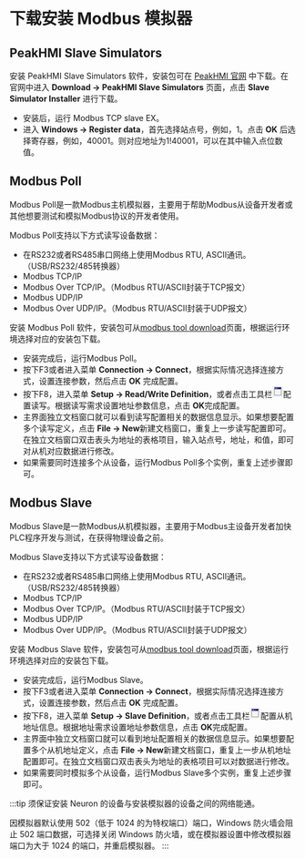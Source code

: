 # 下载安装 Modbus 模拟器

## PeakHMI Slave Simulators
安装 PeakHMI Slave Simulators 软件，安装包可在 [PeakHMI 官网](https://hmisys.com) 中下载。在官网中进入 **Download -> PeakHMI Slave Simulators** 页面，点击 **Slave Simulator Installer** 进行下载。

* 安装后，运行 Modbus TCP slave EX。
* 进入 **Windows -> Register data**，首先选择站点号，例如，1。点击 **OK** 后选择寄存器，例如，40001。则对应地址为1!40001，可以在其中输入点位数值。


## Modbus Poll
Modbus Poll是一款Modbus主机模拟器，主要用于帮助Modbus从设备开发者或其他想要测试和模拟Modbus协议的开发者使用。

Modbus Poll支持以下方式读写设备数据：
* 在RS232或者RS485串口网络上使用Modbus RTU, ASCII通讯。（USB/RS232/485转换器）
* Modbus TCP/IP
* Modbus Over TCP/IP。（Modbus RTU/ASCII封装于TCP报文）
* Modbus UDP/IP
* Modbus Over UDP/IP。（Modbus RTU/ASCII封装于UDP报文）
  
安装 Modbus Poll 软件，安装包可从[modbus tool download](https://www.modbustools.com/download.html)页面，根据运行环境选择对应的安装包下载。

* 安装完成后，运行Modbus Poll。
* 按下F3或者进入菜单 **Connection -> Connect**，根据实际情况选择连接方式，设置连接参数，然后点击 **OK** 完成配置。
* 按下F8，进入菜单 **Setup -> Read/Write Definition**，或者点击工具栏![Read/Write Definition](assets/mbpoll-definition-button.png)配置读写。根据读写需求设置地址参数信息，点击 **OK**完成配置。
* 主界面独立文档窗口就可以看到读写配置相关的数据信息显示。如果想要配置多个读写定义，点击 **File -> New**新建文档窗口，重复上一步读写配置即可。在独立文档窗口双击表头为地址的表格项目，输入站点号，地址，和值，即可对从机对应数据进行修改。
* 如果需要同时连接多个从设备，运行Modbus Poll多个实例，重复上述步骤即可。

## Modbus Slave
Modbus Slave是一款Modbus从机模拟器，主要用于Modbus主设备开发者加快PLC程序开发与测试，在获得物理设备之前。

Modbus Slave支持以下方式读写设备数据：
* 在RS232或者RS485串口网络上使用Modbus RTU, ASCII通讯。（USB/RS232/485转换器）
* Modbus TCP/IP
* Modbus Over TCP/IP。（Modbus RTU/ASCII封装于TCP报文）
* Modbus UDP/IP
* Modbus Over UDP/IP。（Modbus RTU/ASCII封装于UDP报文）

安装 Modbus Slave 软件，安装包可从[modbus tool download](https://www.modbustools.com/download.html)页面，根据运行环境选择对应的安装包下载。

* 安装完成后，运行Modbus Slave。
* 按下F3或者进入菜单 **Connection -> Connect**，根据实际情况选择连接方式，设置连接参数，然后点击 **OK** 完成配置。
* 按下F8，进入菜单 **Setup -> Slave Definition**，或者点击工具栏![Slave Definition](assets/mbpoll-definition-button.png)配置从机地址信息。根据地址需求设置地址参数信息，点击 **OK**完成配置。
* 主界面中独立文档窗口就可以看到地址配置相关的数据信息显示。如果想要配置多个从机地址定义，点击 **File -> New**新建文档窗口，重复上一步从机地址配置即可。在独立文档窗口双击表头为地址的表格项目可以对数据进行修改。
* 如果需要同时模拟多个从设备，运行Modbus Slave多个实例，重复上述步骤即可。



:::tip
须保证安装 Neuron 的设备与安装模拟器的设备之间的网络能通。

因模拟器默认使用 502（低于 1024 的为特权端口）端口，Windows 防火墙会阻止 502 端口数据，可选择关闭 Windows 防火墙，或在模拟器设置中修改模拟器端口为大于 1024 的端口，并重启模拟器。
:::